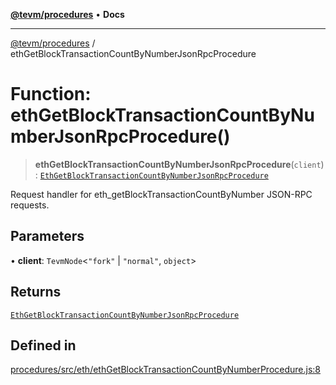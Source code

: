 [**@tevm/procedures**](../README.md) • **Docs**

***

[@tevm/procedures](../globals.md) / ethGetBlockTransactionCountByNumberJsonRpcProcedure

# Function: ethGetBlockTransactionCountByNumberJsonRpcProcedure()

> **ethGetBlockTransactionCountByNumberJsonRpcProcedure**(`client`): [`EthGetBlockTransactionCountByNumberJsonRpcProcedure`](../type-aliases/EthGetBlockTransactionCountByNumberJsonRpcProcedure.md)

Request handler for eth_getBlockTransactionCountByNumber JSON-RPC requests.

## Parameters

• **client**: `TevmNode`\<`"fork"` \| `"normal"`, `object`\>

## Returns

[`EthGetBlockTransactionCountByNumberJsonRpcProcedure`](../type-aliases/EthGetBlockTransactionCountByNumberJsonRpcProcedure.md)

## Defined in

[procedures/src/eth/ethGetBlockTransactionCountByNumberProcedure.js:8](https://github.com/evmts/tevm-monorepo/blob/main/packages/procedures/src/eth/ethGetBlockTransactionCountByNumberProcedure.js#L8)
